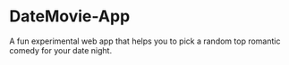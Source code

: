 # DateMovie-App
A fun experimental web app that helps you to pick a random top romantic comedy for your date night.

